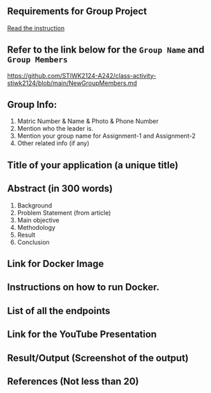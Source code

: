 ## Requirements for Group Project
[Read the instruction](https://github.com/STIWK2124-A242/class-activity-stiwk2124/blob/main/Group_Project_Guideline.md)

## Refer to the link below for the `Group Name` and `Group Members`
https://github.com/STIWK2124-A242/class-activity-stiwk2124/blob/main/NewGroupMembers.md

## Group Info:
1. Matric Number & Name & Photo & Phone Number
1. Mention who the leader is.
1. Mention your group name for Assignment-1 and Assignment-2
1. Other related info (if any)

## Title of your application (a unique title)
## Abstract (in 300 words)
   1. Background
   2. Problem Statement (from article)
   3. Main objective
   4. Methodology
   5. Result
   6. Conclusion

## Link for Docker Image

## Instructions on how to run Docker.

## List of all the endpoints

## Link for the YouTube Presentation

## Result/Output (Screenshot of the output)

## References (Not less than 20)

